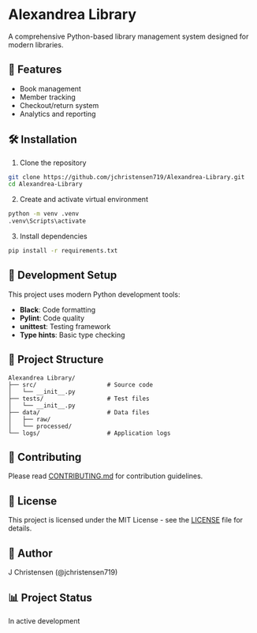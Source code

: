 # Alexandrea Library

A comprehensive Python-based library management system designed for modern libraries.

## 🚀 Features
- Book management
- Member tracking
- Checkout/return system
- Analytics and reporting

## 🛠️ Installation

1. Clone the repository
```bash
git clone https://github.com/jchristensen719/Alexandrea-Library.git
cd Alexandrea-Library
```

2. Create and activate virtual environment
```bash
python -m venv .venv
.venv\Scripts\activate
```

3. Install dependencies
```bash
pip install -r requirements.txt
```

## 🧪 Development Setup
This project uses modern Python development tools:
- **Black**: Code formatting
- **Pylint**: Code quality
- **unittest**: Testing framework
- **Type hints**: Basic type checking

## 📁 Project Structure
```
Alexandrea Library/
├── src/                    # Source code
│   └── __init__.py
├── tests/                  # Test files
│   └── __init__.py
├── data/                   # Data files
│   ├── raw/
│   └── processed/
└── logs/                   # Application logs
```

## 🤝 Contributing
Please read [CONTRIBUTING.md](CONTRIBUTING.md) for contribution guidelines.

## 📝 License
This project is licensed under the MIT License - see the [LICENSE](LICENSE) file for details.

## 👤 Author
J Christensen (@jchristensen719)

## 📊 Project Status
In active development